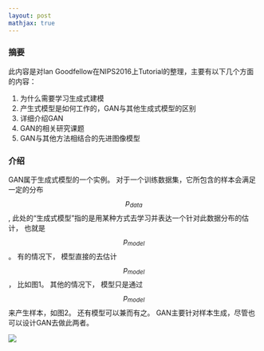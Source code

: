 ```yaml
---
layout: post
mathjax: true
---
```


### 摘要

此内容是对Ian Goodfellow在NIPS2016上Tutorial的整理，主要有以下几个方面的内容：

1. 为什么需要学习生成式建模
2. 产生式模型是如何工作的，GAN与其他生成式模型的区别
3. 详细介绍GAN
4. GAN的相关研究课题
5. GAN与其他方法相结合的先进图像模型

### 介绍 
GAN属于生成式模型的一个实例。 对于一个训练数据集，它所包含的样本会满足一定的分布 $$p_{data}$$, 此处的“生成式模型”指的是用某种方式去学习并表达一个针对此数据分布的估计， 也就是 $$p_{model}$$。 有的情况下， 模型直接的去估计$$p_{model}$$， 比如图1。 其他的情况下， 模型只是通过$$p_{model}$$来产生样本，如图2。 还有模型可以兼而有之。 GAN主要针对样本生成，尽管也可以设计GAN去做此两者。

![](/blog/images/201704/28/fig01.png)


